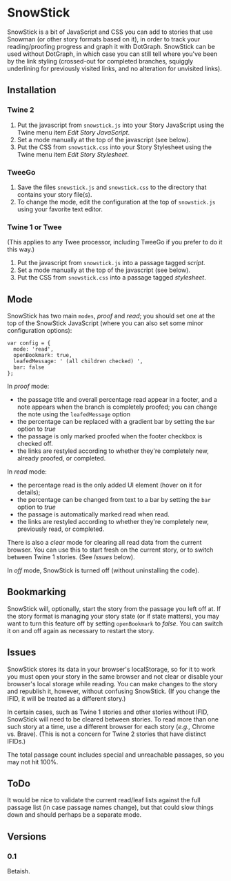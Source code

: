 # SnowStick

SnowStick is a bit of JavaScript and CSS you can add to stories that use Snowman (or other story formats based on it), in order to track your reading/proofing progress and graph it with DotGraph.  SnowStick can be used without DotGraph, in which case you can still tell where you've been by the link styling (crossed-out for completed branches, squiggly underlining for previously visited links, and no alteration for unvisited links).

## Installation

### Twine 2

1. Put the javascript from `snowstick.js` into your Story JavaScript using the Twine menu item *Edit Story JavaScript*.
2. Set a mode manually at the top of the javascript (see below).
3. Put the CSS from `snowstick.css` into your Story Stylesheet using the Twine menu item *Edit Story Stylesheet*.

### TweeGo

1. Save the files `snowstick.js` and `snowstick.css` to the directory that contains your story file(s).
2. To change the mode, edit the configuration at the top of `snowstick.js` using your favorite text editor.

### Twine 1 or Twee

(This applies to any Twee processor, including TweeGo if you prefer to do it this way.)

1. Put the javascript from `snowstick.js` into a passage tagged *script*.
2. Set a mode manually at the top of the javascript (see below).
3. Put the CSS from `snowstick.css` into a passage tagged *stylesheet*.

## Mode

SnowStick has two main `modes`, *proof* and *read*; you should set one at the top of the SnowStick JavaScript (where you can also set some minor configuration options):

    var config = {
      mode: 'read',
	  openBookmark: true,
      leafedMessage: ' (all children checked) ',
	  bar: false
    };

In *proof* mode:

* the passage title and overall percentage read appear in a footer, and a note appears when the branch is completely proofed; you can change the note using the `leafedMessage` option
* the percentage can be replaced with a gradient bar by setting the `bar` option to *true*
* the passage is only marked proofed when the footer checkbox is checked off.
* the links are restyled according to whether they're completely new, already proofed, or completed.

In *read* mode:

* the percentage read is the only added UI element (hover on it for details);
* the percentage can be changed from text to a bar by setting the `bar` option to *true*
* the passage is automatically marked read when read.
* the links are restyled according to whether they're completely new, previously read, or completed.

There is also a *clear* mode for clearing all read data from the current browser.
You can use this to start fresh on the current story, or to switch between Twine 1 stories. (See *Issues* below).

In *off* mode, SnowStick is turned off (without uninstalling the code).

## Bookmarking

SnowStick will, optionally, start the story from the passage you left off at.  If the story format is managing your story state (or if state matters), you may want to turn this feature off by setting `openBookmark` to *false*.  You can switch it on and off again as necessary to restart the story.

## Issues

SnowStick stores its data in your browser's localStorage, so for it to work you must open your story in the same browser and not clear or disable your browser's local storage while reading.  You can make changes to the story and republish it, however, without confusing SnowStick.  (If you change the IFID, it will be treated as a different story.)

In certain cases, such as Twine 1 stories and other stories without IFID, SnowStick will need to be cleared between stories.  To read more than one such story at a time, use a different browser for each story (*e.g.,* Chrome vs. Brave).  (This is not a concern for Twine 2 stories that have distinct IFIDs.)

The total passage count includes special and unreachable passages, so you may not hit 100%.

## ToDo

It would be nice to validate the current read/leaf lists against the full passage list (in case passage names change), but that could slow things down and should perhaps be a separate mode.

## Versions

### 0.1

Betaish.
